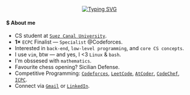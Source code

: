 <p align="center">
  <a href="https://git.io/typing-svg">
    <img src="https://readme-typing-svg.demolab.com?font=Play&pause=1500&color=A2F749&center=true&vCenter=true&width=420&lines=Hi,+I'm+Ahmed+Faraj_;Obsessed+with+CP+%26+Mathematics_;Feel+free+to+explore+my+repos_;ahmed@faraj+:~$+grep+%22i%3C3bash%22+readme.md_" alt="Typing SVG" />
  </a>
</p>


#### $ About me
- CS student at [`Suez Canal University`](https://suez.edu.eg/ar/).
- <b>1×</b> `ECPC` Finalist — `Specialist` @Codeforces.
- Interested in `back-end`, `low-level programming`, and `core CS concepts`.
- I use `vim`, btw — and yes, I <3 `Linux` & `bash`.
- I'm obssesed with `mathematics`.
- Favourite chess opening? Sicilian Defense.
- Competitive Programming: [`Codeforces`](https://codeforces.com/profile/Ahmed_Faraj), [`LeetCode`](https://leetcode.com/u/Ahmed_Faraj/), [`AtCoder`](https://atcoder.jp/users/Ahmed_Faraj), [`CodeChef`](https://www.codechef.com/users/ahmed_faraj), [`ICPC`](https://icpc.global/ICPCID/XRR2FB1ZXTL5).
- Connect via [`Gmail`](your-link-here) or [`LinkedIn`](your-email-here).

